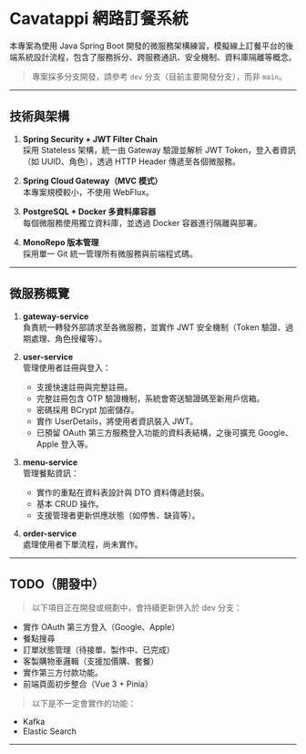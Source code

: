 # Cavatappi 網路訂餐系統

本專案為使用 Java Spring Boot 開發的微服務架構練習，模擬線上訂餐平台的後端系統設計流程，包含了服務拆分、跨服務通訊、安全機制、資料庫隔離等概念。

> 專案採多分支開發，請參考 `dev` 分支（目前主要開發分支），而非 `main`。

---

## 技術與架構

1. **Spring Security + JWT Filter Chain**  
   採用 Stateless 架構，統一由 Gateway 驗證並解析 JWT Token，登入者資訊（如 UUID、角色），透過 HTTP Header 傳遞至各個微服務。

2. **Spring Cloud Gateway（MVC 模式）**  
   本專案規模較小，不使用 WebFlux。

3. **PostgreSQL + Docker 多資料庫容器**  
   每個微服務使用獨立資料庫，並透過 Docker 容器進行隔離與部署。

4. **MonoRepo 版本管理**  
   採用單一 Git 統一管理所有微服務與前端程式碼。

---

## 微服務概覽

1. **gateway-service**  
   負責統一轉發外部請求至各微服務，並實作 JWT 安全機制（Token 驗證、過期處理、角色授權等）。

2. **user-service**  
   管理使用者註冊與登入：
   - 支援快速註冊與完整註冊。
   - 完整註冊包含 OTP 驗證機制，系統會寄送驗證碼至新用戶信箱。
   - 密碼採用 BCrypt 加密儲存。
   - 實作 UserDetails，將使用者資訊裝入 JWT。
   - 已預留 OAuth 第三方服務登入功能的資料表結構，之後可擴充 Google、Apple 登入等。

3. **menu-service**  
   管理餐點資訊：
   - 實作的重點在資料表設計與 DTO 資料傳遞封裝。
   - 基本 CRUD 操作。
   - 支援管理者更新供應狀態（如停售、缺貨等）。

4. **order-service**  
   處理使用者下單流程，尚未實作。

---

## TODO（開發中）

> 以下項目正在開發或規劃中，會持續更新併入於 dev 分支：

- 實作 OAuth 第三方登入（Google、Apple）
- 餐點搜尋
- 訂單狀態管理（待接單、製作中、已完成）
- 客製購物車邏輯（支援加價購、套餐）
- 實作第三方付款功能。
- 前端頁面初步整合（Vue 3 + Pinia）

> 以下是不一定會實作的功能：

- Kafka
- Elastic Search

---

